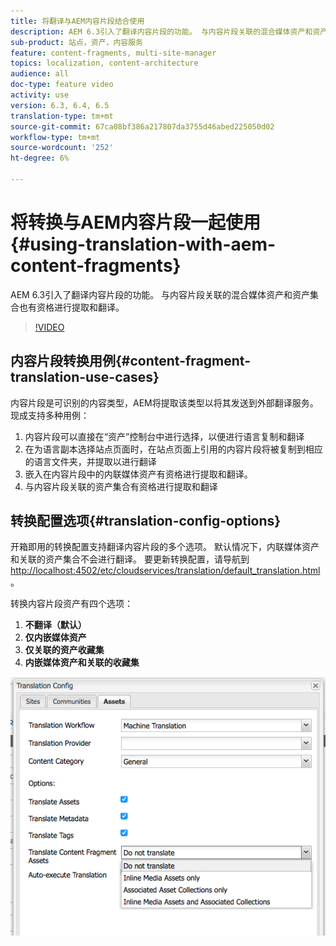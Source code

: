 ```yaml
---
title: 将翻译与AEM内容片段结合使用
description: AEM 6.3引入了翻译内容片段的功能。 与内容片段关联的混合媒体资产和资产集合也有资格进行提取和翻译。
sub-product: 站点，资产，内容服务
feature: content-fragments, multi-site-manager
topics: localization, content-architecture
audience: all
doc-type: feature video
activity: use
version: 6.3, 6.4, 6.5
translation-type: tm+mt
source-git-commit: 67ca08bf386a217807da3755d46abed225050d02
workflow-type: tm+mt
source-wordcount: '252'
ht-degree: 6%

---
```



# 将转换与AEM内容片段一起使用{#using-translation-with-aem-content-fragments}

AEM 6.3引入了翻译内容片段的功能。 与内容片段关联的混合媒体资产和资产集合也有资格进行提取和翻译。

>[!VIDEO](https://video.tv.adobe.com/v/18131/?quality=9&learn=on)

## 内容片段转换用例{#content-fragment-translation-use-cases}

内容片段是可识别的内容类型，AEM将提取该类型以将其发送到外部翻译服务。 现成支持多种用例：

1. 内容片段可以直接在“资产”控制台中进行选择，以便进行语言复制和翻译
2. 在为语言副本选择站点页面时，在站点页面上引用的内容片段将被复制到相应的语言文件夹，并提取以进行翻译
3. 嵌入在内容片段中的内联媒体资产有资格进行提取和翻译。
4. 与内容片段关联的资产集合有资格进行提取和翻译

## 转换配置选项{#translation-config-options}

开箱即用的转换配置支持翻译内容片段的多个选项。 默认情况下，内联媒体资产和关联的资产集合不会进行翻译。 要更新转换配置，请导航到[http://localhost:4502/etc/cloudservices/translation/default_translation.html](http://localhost:4502/etc/cloudservices/translation/default_translation.html)。

转换内容片段资产有四个选项：

1. **不翻译（默认）**
2. **仅内嵌媒体资产**
3. **仅关联的资产收藏集**
4. **内嵌媒体资产和关联的收藏集**

![翻译配置](assets/classic-ui-dialog.png)
